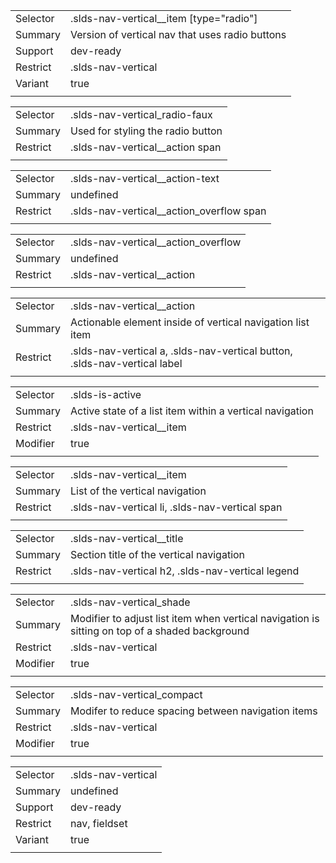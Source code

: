 
|  |  |
|-------|-------|
| Selector | .slds-nav-vertical__item [type="radio"] |
| Summary | Version of vertical nav that uses radio buttons |
| Support | dev-ready |
| Restrict | .slds-nav-vertical |
| Variant | true |
|  |  |


|  |  |
|-------|-------|
| Selector | .slds-nav-vertical_radio-faux |
| Summary | Used for styling the radio button |
| Restrict | .slds-nav-vertical__action span |
|  |  |


|  |  |
|-------|-------|
| Selector | .slds-nav-vertical__action-text |
| Summary | undefined |
| Restrict | .slds-nav-vertical__action_overflow span |
|  |  |


|  |  |
|-------|-------|
| Selector | .slds-nav-vertical__action_overflow |
| Summary | undefined |
| Restrict | .slds-nav-vertical__action |
|  |  |


|  |  |
|-------|-------|
| Selector | .slds-nav-vertical__action |
| Summary | Actionable element inside of vertical navigation list item |
| Restrict | .slds-nav-vertical a, .slds-nav-vertical button, .slds-nav-vertical label |
|  |  |


|  |  |
|-------|-------|
| Selector | .slds-is-active |
| Summary | Active state of a list item within a vertical navigation |
| Restrict | .slds-nav-vertical__item |
| Modifier | true |
|  |  |


|  |  |
|-------|-------|
| Selector | .slds-nav-vertical__item |
| Summary | List of the vertical navigation |
| Restrict | .slds-nav-vertical li, .slds-nav-vertical span |
|  |  |


|  |  |
|-------|-------|
| Selector | .slds-nav-vertical__title |
| Summary | Section title of the vertical navigation |
| Restrict | .slds-nav-vertical h2, .slds-nav-vertical legend |
|  |  |


|  |  |
|-------|-------|
| Selector | .slds-nav-vertical_shade |
| Summary | Modifier to adjust list item when vertical navigation is sitting on top of a shaded background |
| Restrict | .slds-nav-vertical |
| Modifier | true |
|  |  |


|  |  |
|-------|-------|
| Selector | .slds-nav-vertical_compact |
| Summary | Modifer to reduce spacing between navigation items |
| Restrict | .slds-nav-vertical |
| Modifier | true |
|  |  |


|  |  |
|-------|-------|
| Selector | .slds-nav-vertical |
| Summary | undefined |
| Support | dev-ready |
| Restrict | nav, fieldset |
| Variant | true |
|  |  |

